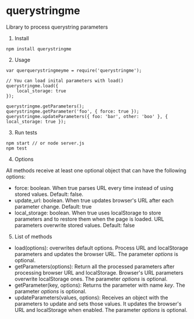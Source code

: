 # querystringme
Library to process querystring parameters

1. Install 

```
npm install querystringme
```

2. Usage

```
var querquerystringmeyme = require('querystringme');

// You can load inital parameters with load()
querystringme.load({
    local_storage: true
});

querystringme.getParameters();
querystringme.getParameter('foo', { force: true });
querystringme.updateParameters({ foo: 'bar', other: 'boo' }, { local_storage: true });
```

3. Run tests

```
npm start // or node server.js
npm test
```

4. Options

All methods receive at least one optional object that can have the following options:
* force: boolean. When true parses URL every time instead of using stored values. Default: false.
* update_url: boolean. When true updates browser's URL after each parameter change. Default: true
* local_storage: boolean. When true uses localStorage to store parameters and to restore them when the page is loaded. URL parameters overwrite stored values. Default: false

5. List of methods

* load(options): overwrites default options. Process URL and localStorage parameters and updates the browser URL. The parameter *options* is optional.
* getParameters(options): Return all the processed parameters after processing browser URL and localStorage. Browser's URL parameters overwrite localStorage ones. The parameter *options* is optional.
* getParameter(key, options): Returns the parameter with name *key*. The parameter *options* is optional.
* updateParameters(values, options): Receives an object with the parameters to update and sets those values. It updates the browser's URL and localStorage when enabled. The parameter *options* is optional.